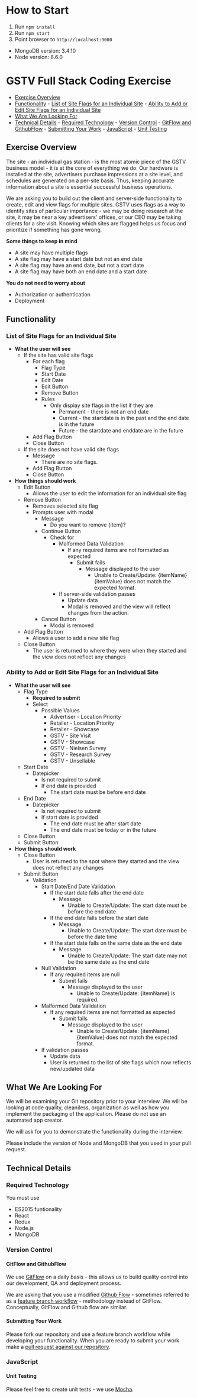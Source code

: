 # How to Start

1. Run `npm install`
2. Run `npm start`
3. Point browser to `http://localhost:9000`

* MongoDB version: 3.4.10
* Node version: 8.6.0

# GSTV Full Stack Coding Exercise

<!-- TOC depthFrom:2 depthTo:6 withLinks:1 updateOnSave:1 orderedList:0 -->

* [Exercise Overview](#exercise-overview)
* [Functionality](#functionality) -
  [List of Site Flags for an Individual Site](#list-of-site-flags-for-an-individual-site) -
  [Ability to Add or Edit Site Flags for an Individual Site](#ability-to-add-or-edit-site-flags-for-an-individual-site)
* [What We Are Looking For](#what-we-are-looking-for)
* [Technical Details](#technical-details) -
  [Required Technology](#required-technology) -
  [Version Control](#version-control) -
  [GitFlow and GithubFlow](#gitflow-and-githubflow) -
  [Submitting Your Work](#submitting-your-work) - [JavaScript](#javascript) -
  [Unit Testing](#unit-testing)

<!-- /TOC -->

## Exercise Overview

The site - an individual gas station - is the most atomic piece of the GSTV
business model - it is at the core of everything we do. Our hardware is
installed at the site, advertisers purchase impressions at a site level, and
schedules are generated on a per-site basis. Thus, keeping accurate information
about a site is essential successful business operations.

We are asking you to build out the client and server-side functionality to
create, edit and view flags for multiple sites. GSTV uses flags as a way to
identify sites of particular importance - we may be doing research at the site,
it may be near a key advertisers' offices, or our CEO may be taking clients for
a site visit. Knowing which sites are flagged helps us focus and prioritize if
something has gone wrong.

**Some things to keep in mind**

* A site may have multiple flags
* A site flag may have a start date but not an end date
* A site flag may have an end date, but not a start date
* A site flag may have both an end date and a start date

**You do not need to worry about**

* Authorization or authentication
* Deployment

## Functionality

### List of Site Flags for an Individual Site

* **What the user will see**
  * If the site has valid site flags
    * For each flag
      * Flag Type
      * Start Date
      * Edit Date
      * Edit Button
      * Remove Button
      * Rules
        * Only display site flags in the list if they are
          * Permanent - there is not an end date
          * Current - the startdate is in the past and the end date is in the
            future
          * Future - the startdate and enddate are in the future
    * Add Flag Button
    * Close Button
  * If the site does not have valid site flags
    * Message
      * There are no site flags.
    * Add Flag Button
    * Close Button
* **How things should work**
  * Edit Button
    * Allows the user to edit the information for an individual site flag
  * Remove Button
    * Removes selected site flag
    * Prompts user with modal
      * Message
        * Do you want to remove {item}?
      * Continue Button
        * Check for
          * Malformed Data Validation
            * If any required items are not formatted as expected
              * Submit fails
                * Message displayed to the user
                  * Unable to Create/Update: {itemName} {itemValue} does not
                    match the expected format.
          - If server-side validation passes
            * Update data
            * Modal is removed and the view will reflect changes from the
              action.
      * Cancel Button
        * Modal is removed
  * Add Flag Button
    * Allows a user to add a new site flag
  * Close Button
    * The user is returned to where they were when they started and the view
      does not reflect any changes

### Ability to Add or Edit Site Flags for an Individual Site

* **What the user will see**
  * Flag Type
    * **Required to submit**
    * Select
      * Possible Values
        * Advertiser - Location Priority
        * Retailer - Location Priority
        * Retailer - Showcase
        * GSTV - Site Visit
        * GSTV - Showcase
        * GSTV - Nielsen Survey
        * GSTV - Research Survey
        * GSTV - Unsellable
  * Start Date
    * Datepicker
      * Is not required to submit
      * If end date is provided
        * The start date must be before end date
  * End Date
    * Datepicker
      * Is not required to submit
      * If start date is provided
        * The end date must be after start date
        * The end date must be today or in the future
  * Close Button
  * Submit Button
* **How things should work**
  * Close Button
    * User is returned to the spot where they started and the view does not
      reflect any changes
  * Submit Button
    * Validation
      * Start Date/End Date Validation
        * If the start date falls after the end date
          * Message
            * Unable to Create/Update: The start date must be before the end
              date
        * If the end date falls before the start date
          * Message
            * Unable to Create/Update: The start date must be before the date
              time
        * If the start date falls on the same date as the end date
          * Message
            * Unable to Create/Update: The start date may not be the same date
              as the end date
      * Null Validation
        * If any required items are null
          * Submit fails
            * Message displayed to the user
              * Unable to Create/Update: {itemName} is required.
      * Malformed Data Validation
        * If any required items are not formatted as expected
          * Submit fails
            * Message displayed to the user
              * Unable to Create/Update: {itemName} {itemValue} does not match
                the expected format.
      - If validation passes
        * Update data
        * User is returned to the list of site flags which now reflects
          new/updated data

## What We Are Looking For

We will be examining your Git repository prior to your interview. We will be
looking at code quality, cleaniless, organization as well as how you implement
the packaging of the application. Please do not use an automated app creator.

We will ask for you to demonstrate the functionality during the interview.

Please include the version of Node and MongoDB that you used in your pull
request.

## Technical Details

### Required Technology

You must use

* ES2015 funtionality
* React
* Redux
* Node.js
* MongoDB

### Version Control

#### GitFlow and GithubFlow

We use
[GitFlow](https://www.atlassian.com/git/tutorials/comparing-workflows/gitflow-workflow/)
on a daily basis - this allows us to build quality control into our development,
QA and deployment process.

We are asking that you use a modified
[Github Flow](https://guides.github.com/introduction/flow/) - sometimes referred
to as a
[feature branch workflow](https://www.atlassian.com/git/tutorials/comparing-workflows/feature-branch-workflow) -
methodology instead of GitFlow. Conceptually, GitFlow and Github flow are
similar.

#### Submitting Your Work

Please fork our repository and use a feature branch workflow while developing
your functionality. When you are ready to submit your work make a
[pull request against our repository](https://help.github.com/articles/using-pull-requests/).

### JavaScript

#### Unit Testing

Please feel free to create unit tests - we use
[Mocha](https://github.com/mochajs/mocha).
